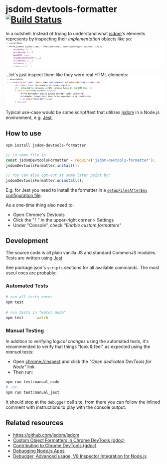 # jsdom-devtools-formatter [![Build Status](https://travis-ci.org/jsdom/jsdom-devtools-formatter.svg?branch=master)](https://travis-ci.org/jsdom/jsdom-devtools-formatter)

In a nutshell: Instead of trying to understand what [jsdom](https://github.com/jsdom/jsdom)'s elements represents by inspecting their _implementation_ objects like so:
![before.png](before.png)
<!-- screenshots should be of width 888px to match default layout on github.com -->

…let's just inspect them like they were real HTML elements:
![after.png](after.png)

Typical use-case would be some script/test that utilizes [jsdom](https://github.com/jsdom/jsdom) in a Node.js environment, e.g. [Jest](https://jestjs.io/).


## How to use

```bash
npm install jsdom-devtools-formatter
```

```js
// in some file.js
const jsdomDevtoolsFormatter = require('jsdom-devtools-formatter');
jsdomDevtoolsFormatter.install();
```

```js
// You can also opt-out at some later point by:
jsdomDevtoolsFormatter.uninstall();
```

E.g. for Jest you need to install the formatter in a [`setupFilesAfterEnv` configuration file](https://jestjs.io/docs/configuration#setupfilesafterenv-array).

As a one-time thing also need to:
- Open Chrome's Devtools
- Click the "⠇" in the upper-right corner > Settings
- Under "Console", check _"Enable custom formatters"_


## Development

The source code is all plain vanilla JS and standard CommonJS modules.
Tests are written using [Jest](https://jestjs.io/)

See package.json's `scripts` sections for all available commands. The most useul ones are probably:

### Automated Tests

```bash
# run all tests once:
npm test

# run tests in "watch mode"
npm test -- --watch
```


### Manual Testing

In addition to verifying _logical changes_ using the automated tests, it's recommended to verify that things "look & feel" as expected using the _manual_ tests:

- Open [chrome://inspect](chrome://inspect) and click the _"Open dedicated DevTools for Node"_ link
- Then run:

```bash
npm run test:manual_node
# -or-
npm run test:manual_jest
```

It should stop at the `debugger` call site, from there you can follow the inlined comment with instructions to play with the console output.


## Related resources

- https://github.com/jsdom/jsdom
- [Custom Object Formatters in Chrome DevTools (gdoc)](https://bit.ly/object-formatters)
- [Contributing to Chrome DevTools (gdoc)](https://bit.ly/devtools-contribution-guide)
- [Debugging Node.js Apps](https://nodejs.org/en/docs/inspector/)
- [Debugger, Advanced usage, V8 Inspector Integration for Node.js](https://nodejs.org/dist/latest-v18.x/docs/api/debugger.html#v8-inspector-integration-for-nodejs)
